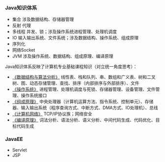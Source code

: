 
### Java知识体系
* 集合 涉及数据结构、存储器管理
* 反射 代理
* 多线程 并发、锁；涉及操作系统进程管理、处理机调度
* IO 输入输出系统、文件系统；涉及数据结构、操作系统、组成原理
* 序列化
* 网络Socket
* JVM 涉及操作系统、数据结构、组成原理、编译原理
  
Java知识体系反映了计算机专业基础课程知识（对立统一角度思考）：
* [《数据结构与算法分析》](../99-book/notes/00-base/数据结构.md) 线性表、栈和队列、串、数组和广义表、树和二叉树、图、动态存储管理、查找、排序（内部排序与外部排序）、文件
* [《操作系统》](../99-book/notes/00-base/操作系统.md) 进程管理、处理机调度与死锁、存储器管理、设备管理、文件管理、操作系统接口
* [《组成原理》](../99-book/notes/00-base/组成原理.md) 中央处理器（计算机运算方法、指令系统、控制单元）、存储器、输入输出系统（程序查询方式、中断方式、DMA方式、IO处理机）、总线
* [《计算机网络》](../99-book/notes/00-base/计算机网络.md) TCP/IP协议族；网络安全
* [《编译原理》](../99-book/notes/00-base/编译原理.md) 词法分析、语法分析、语义分析、中间代码生成、代码优化、目标代码生成

### JavaEE
* Servlet
* JSP